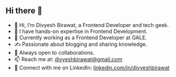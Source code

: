 ## Hi there 👋

- 👋 Hi, I’m Divyesh Birawat, a Frontend Developer and tech geek.
- 👀 I have hands-on expertise in Frontend Development.
- 🌱 Currently working as a Frontend Developer at GALE.
- ✍️ Passionate about blogging and sharing knowledge.
- 💞️ Always open to collaborations.
- 📫 Reach me at: [divyeshbirawat@gmail.com](mailto:divyeshbirawat@gmail.com)
- 🔗 Connect with me on LinkedIn: [linkedin.com/in/divyeshbirawat](https://linkedin.com/in/divyeshbirawat)

